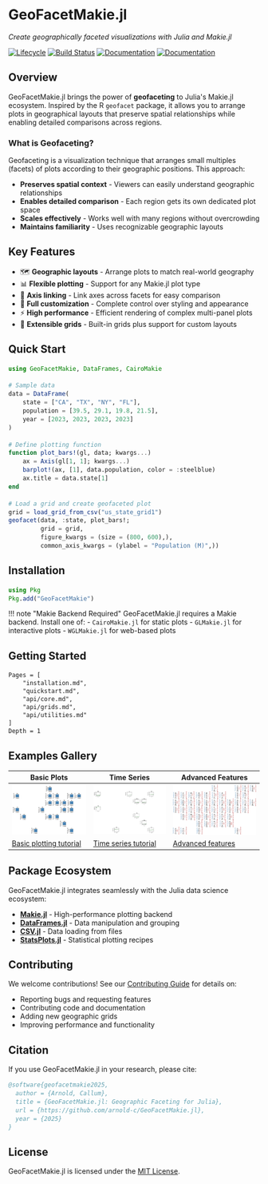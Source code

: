 # GeoFacetMakie.jl

*Create geographically faceted visualizations with Julia and Makie.jl*

[![Lifecycle](https://img.shields.io/badge/lifecycle-experimental-orange.svg)](https://www.tidyverse.org/lifecycle/#experimental)
[![Build Status](https://github.com/arnold-c/GeoFacetMakie.jl/workflows/CI/badge.svg)](https://github.com/arnold-c/GeoFacetMakie.jl/actions?query=workflow%3ACI)
[![Documentation](https://img.shields.io/badge/docs-stable-blue.svg)](https://arnold-c.github.io/GeoFacetMakie.jl/stable)
[![Documentation](https://img.shields.io/badge/docs-dev-blue.svg)](https://arnold-c.github.io/GeoFacetMakie.jl/dev)

## Overview

GeoFacetMakie.jl brings the power of **geofaceting** to Julia's Makie.jl ecosystem. Inspired by the R `geofacet` package, it allows you to arrange plots in geographical layouts that preserve spatial relationships while enabling detailed comparisons across regions.

### What is Geofaceting?

Geofaceting is a visualization technique that arranges small multiples (facets) of plots according to their geographic positions. This approach:

- **Preserves spatial context** - Viewers can easily understand geographic relationships
- **Enables detailed comparison** - Each region gets its own dedicated plot space
- **Scales effectively** - Works well with many regions without overcrowding
- **Maintains familiarity** - Uses recognizable geographic layouts

## Key Features

- 🗺️ **Geographic layouts** - Arrange plots to match real-world geography
- 📊 **Flexible plotting** - Support for any Makie.jl plot type
- 🔗 **Axis linking** - Link axes across facets for easy comparison
- 🎨 **Full customization** - Complete control over styling and appearance
- ⚡ **High performance** - Efficient rendering of complex multi-panel plots
- 🧩 **Extensible grids** - Built-in grids plus support for custom layouts

## Quick Start

```julia
using GeoFacetMakie, DataFrames, CairoMakie

# Sample data
data = DataFrame(
    state = ["CA", "TX", "NY", "FL"],
    population = [39.5, 29.1, 19.8, 21.5],
    year = [2023, 2023, 2023, 2023]
)

# Define plotting function
function plot_bars!(gl, data; kwargs...)
    ax = Axis(gl[1, 1]; kwargs...)
    barplot!(ax, [1], data.population, color = :steelblue)
    ax.title = data.state[1]
end

# Load a grid and create geofaceted plot
grid = load_grid_from_csv("us_state_grid1")
geofacet(data, :state, plot_bars!;
         grid = grid,
         figure_kwargs = (size = (800, 600),),
         common_axis_kwargs = (ylabel = "Population (M)",))
```

## Installation

```julia
using Pkg
Pkg.add("GeoFacetMakie")
```

!!! note "Makie Backend Required"
    GeoFacetMakie.jl requires a Makie backend. Install one of:
    - `CairoMakie.jl` for static plots
    - `GLMakie.jl` for interactive plots
    - `WGLMakie.jl` for web-based plots

## Getting Started

```@contents
Pages = [
    "installation.md",
    "quickstart.md",
    "api/core.md",
    "api/grids.md",
    "api/utilities.md"
]
Depth = 1
```

## Examples Gallery

| Basic Plots | Time Series | Advanced Features |
|-------------|-------------|-------------------|
| ![Population bars](examples/population_bars.png) | ![Time series](examples/population_timeseries.png) | ![Dual timeseries](examples/full_states_dual_timeseries.png) |
| [Basic plotting tutorial](tutorials/basic_usage.md) | [Time series tutorial](examples/timeseries.md) | [Advanced features](tutorials/advanced_features.md) |

## Package Ecosystem

GeoFacetMakie.jl integrates seamlessly with the Julia data science ecosystem:

- **[Makie.jl](https://makie.juliaplots.org/)** - High-performance plotting backend
- **[DataFrames.jl](https://dataframes.juliadata.org/)** - Data manipulation and grouping
- **[CSV.jl](https://csv.juliadata.org/)** - Data loading from files
- **[StatsPlots.jl](https://github.com/JuliaPlots/StatsPlots.jl)** - Statistical plotting recipes

## Contributing

We welcome contributions! See our [Contributing Guide](guides/contributing.md) for details on:

- Reporting bugs and requesting features
- Contributing code and documentation
- Adding new geographic grids
- Improving performance and functionality

## Citation

If you use GeoFacetMakie.jl in your research, please cite:

```bibtex
@software{geofacetmakie2025,
  author = {Arnold, Callum},
  title = {GeoFacetMakie.jl: Geographic Faceting for Julia},
  url = {https://github.com/arnold-c/GeoFacetMakie.jl},
  year = {2025}
}
```

## License

GeoFacetMakie.jl is licensed under the [MIT License](https://github.com/arnold-c/GeoFacetMakie.jl/blob/master/LICENSE).
